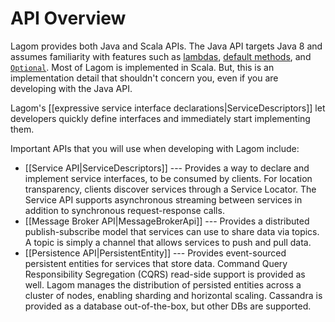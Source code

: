 # API Overview

Lagom provides both Java and Scala APIs. The Java API targets Java 8 and assumes familiarity with features such as [lambdas](http://docs.oracle.com/javase/tutorial/java/javaOO/lambdaexpressions.html), [default methods](http://docs.oracle.com/javase/tutorial/java/IandI/defaultmethods.html), and [`Optional`](http://docs.oracle.com/javase/8/docs/api/java/util/Optional.html). Most of Lagom is implemented in Scala.  But, this is an implementation detail that shouldn't concern you, even if you are developing with the Java API.

Lagom's [[expressive service interface declarations|ServiceDescriptors]] let developers quickly define interfaces and immediately start implementing them.

Important APIs that you will use when developing with Lagom include:
* [[Service API|ServiceDescriptors]] --- Provides a way to declare and implement service interfaces, to be consumed by clients. For location transparency, clients discover services through a Service Locator. The Service API supports asynchronous streaming between services in addition to synchronous request-response calls.
* [[Message Broker API|MessageBrokerApi]] --- Provides a distributed publish-subscribe model that services can use to share data via topics. A topic is simply a channel that allows services to push and pull data. 
* [[Persistence API|PersistentEntity]] --- Provides event-sourced persistent entities for services that store data. Command Query Responsibility Segregation (CQRS) read-side support is provided as well. Lagom manages the distribution of persisted entities across a cluster of nodes, enabling sharding and horizontal scaling. Cassandra is provided as a database out-of-the-box, but other DBs are supported.




